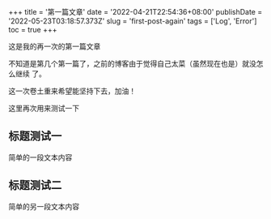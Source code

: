 +++
title = '第一篇文章'
date = '2022-04-21T22:54:36+08:00'
publishDate = '2022-05-23T03:18:57.373Z'
slug = 'first-post-again'
tags = ['Log', 'Error']
toc = true
+++

这是我的再一次的第一篇文章

不知道是第几个第一篇了，之前的博客由于觉得自己太菜（虽然现在也是）就没怎么继续
了。

这一次卷土重来希望能坚持下去，加油！

这里再次用来测试一下

## 标题测试一

简单的一段文本内容

## 标题测试二

简单的另一段文本内容
